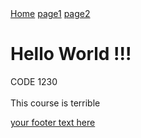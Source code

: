 
<!DOCTYPE html>
<html>

<head>
<link rel="stylesheet" type="text/css" href="style.css"/>
<title>CODE 1230 Website</title>
</head>

<body>

 <div class="topnav" id="myTopnav">
 <a href="index.html">Home</a>
 <a href="Page 1html">page1</a>
<a href="Page 2.html">page2</a>

 </div>


<h1>Hello World !!!</h1>

<p>CODE 1230<br><br>
This course is terrible
</p>


<footer> 
<a href="https://github.com/madeleinejohanson"> your footer text here</a>
</footer>

</body>

</html>
